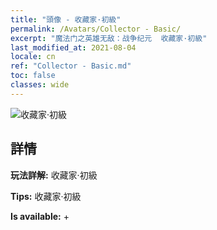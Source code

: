 ```yaml
---
title: "頭像 - 收藏家·初級"
permalink: /Avatars/Collector - Basic/
excerpt: "魔法门之英雄无敌：战争纪元  收藏家·初級"
last_modified_at: 2021-08-04
locale: cn
ref: "Collector - Basic.md"
toc: false
classes: wide
---
```

 ![收藏家·初級](/images/a/avatarFrame_71.png)

## 詳情

 **玩法詳解:** 收藏家·初級 

 **Tips:** 收藏家·初級 

 **Is available:**  + 

